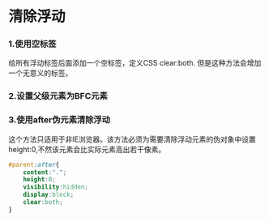 # 清除浮动

### 1.使用空标签 

给所有浮动标签后面添加一个空标签，定义CSS clear:both. 但是这种方法会增加一个无意义的标签。

### 2.设置父级元素为BFC元素 

### 3.使用after伪元素清除浮动 

这个方法只适用于非IE浏览器。该方法必须为需要清除浮动元素的伪对象中设置height:0,不然该元素会比实际元素高出若干像素。

```css
#parent:after{
    content:".";
    height:0;
    visibility:hidden;
    display:block;
    clear:both;
}
```

